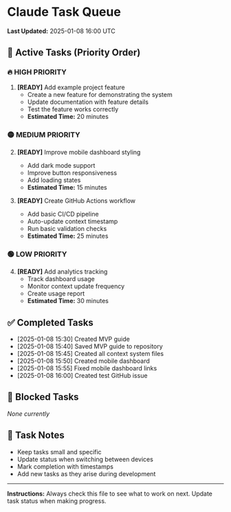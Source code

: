 # Claude Task Queue

**Last Updated:** 2025-01-08 16:00 UTC

## 🎯 Active Tasks (Priority Order)

### 🔥 HIGH PRIORITY
1. **[READY]** Add example project feature
   - Create a new feature for demonstrating the system
   - Update documentation with feature details
   - Test the feature works correctly
   - **Estimated Time:** 20 minutes

### 🟡 MEDIUM PRIORITY  
2. **[READY]** Improve mobile dashboard styling
   - Add dark mode support
   - Improve button responsiveness
   - Add loading states
   - **Estimated Time:** 15 minutes

3. **[READY]** Create GitHub Actions workflow
   - Add basic CI/CD pipeline
   - Auto-update context timestamp
   - Run basic validation checks
   - **Estimated Time:** 25 minutes

### 🟢 LOW PRIORITY
4. **[READY]** Add analytics tracking
   - Track dashboard usage
   - Monitor context update frequency
   - Create usage report
   - **Estimated Time:** 30 minutes

## ✅ Completed Tasks
- [2025-01-08 15:30] Created MVP guide
- [2025-01-08 15:40] Saved MVP guide to repository
- [2025-01-08 15:45] Created all context system files
- [2025-01-08 15:50] Created mobile dashboard
- [2025-01-08 15:55] Fixed mobile dashboard links
- [2025-01-08 16:00] Created test GitHub issue

## 🚫 Blocked Tasks
*None currently*

## 📝 Task Notes
- Keep tasks small and specific
- Update status when switching between devices
- Mark completion with timestamps
- Add new tasks as they arise during development

---
**Instructions:** Always check this file to see what to work on next. Update task status when making progress.
